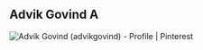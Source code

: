 <!-- title: Advik Govind A -->

## Advik Govind A

![Advik Govind (advikgovind) - Profile | Pinterest](https://i.pinimg.com/280x280_RS/c4/4c/62/c44c62f5a43e2cd10db5f88346c43760.jpg)



